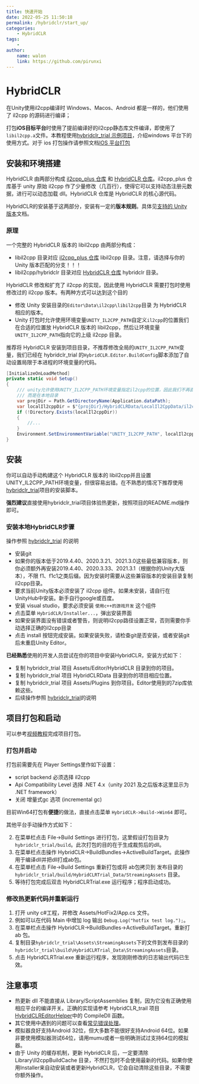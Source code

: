 ```yaml
---
title: 快速开始
date: 2022-05-25 11:50:18
permalink: /hybridclr/start_up/
categories:
    - HybridCLR
tags:
    -
author:
    name: walon
    link: https://github.com/pirunxi
---
```


# HybridCLR

在Unity使用il2cpp编译时 Windows、Macos、Android 都是一样的，他们使用了 il2cpp 的源码进行编译；

打包**iOS目标平台**时使用了提前编译好的il2cpp静态库文件编译，即使用了`libil2cpp.a`文件。本教程使用[hybridclr_trial 示例项目](https://github.com/focus-creative-games/hybridclr_trial)，介绍windows 平台下的使用方式。对于 ios 打包操作请参照文档[IOS 平台打包](/hybridclr/ios/)

## 安装和环境搭建

HybridCLR 由两部分构成 [il2cpp_plus 仓库](https://github.com/focus-creative-games/il2cpp_plus) 和 [HybridCLR 仓库](https://github.com/focus-creative-games/hybridclr)。il2cpp_plus 仓库基于 unity 原始 il2cpp 作了少量修改（几百行），使得它可以支持动态注册元数据，进行可以动态加载 dll。HybridCLR 仓库是 HybridCLR 的核心源代码。

HybridCLR的安装基于这两部分，安装有一定的**版本规则**。具体见[支持的 Unity 版本](/hybridclr/support_versions/)文档。


### 原理

一个完整的 HybridCLR 版本的 libil2cpp 由两部分构成：

- libil2cpp 目录对应 [il2cpp_plus 仓库](https://github.com/focus-creative-games/il2cpp_plus) libil2cpp 目录。注意，请选择与你的 Unity 版本匹配的分支！！！
- libil2cpp/hybridclr 目录对应 [HybridCLR 仓库](https://github.com/focus-creative-games/hybridclr) hybridclr 目录。

HybridCLR 修改和扩充了 il2cpp 的实现，因此使用 HybridCLR 需要打包时使用修改过的 il2cpp 版本。有两种方式可以达到这个目的

- 修改 Unity 安装目录的`Editor\Data\il2cpp\libil2cpp`目录 为 HybridCLR 相应的版本。
- Unity 打包时允许使用环境变量`UNITY_IL2CPP_PATH`自定义`il2cpp`的位置我们在合适的位置放 HybridCLR 版本的 libil2cpp，然后让环境变量`UNITY_IL2CPP_PATH`指向它的上级 il2cpp 目录。

推荐将 HybridCLR 安装到项目目录，不推荐修改全局的`UNITY_IL2CPP_PATH`变量，我们已经在 hybridclr_trial 的`HybridCLR.Editor.BuildConfig`脚本添加了自动设置局限于本进程的环境变量的代码。

```csharp
[InitializeOnLoadMethod]
private static void Setup()
{
    /// unity允许使用UNITY_IL2CPP_PATH环境变量指定il2cpp的位置，因此我们不再直接修改安装位置的il2cpp，
    /// 而是在本地目录
    var projDir = Path.GetDirectoryName(Application.dataPath);
    var localIl2cppDir = $"{projDir}/HybridCLRData/LocalIl2CppData/il2cpp";
    if (!Directory.Exists(localIl2cppDir))
    {
        //...
    }
    Environment.SetEnvironmentVariable("UNITY_IL2CPP_PATH", localIl2cppDir);
}
```

## 安装

你可以自动手动构建这个 HybridCLR 版本的 libil2cpp并且设置UNITY_IL2CPP_PATH环境变量，但很容易出错。在不熟悉的情况下推荐使用 [hybridclr_trial](https://github.com/focus-creative-games/hybridclr_trial)项目的安装脚本。

**强烈建议**直接使用hybridclr_trial项目体验热更新，按照项目的README.md操作即可。

### 安装本地HybridCLR步骤

操作参照 [hybridclr_trial](https://github.com/focus-creative-games/hybridclr_trial) 的说明

- 安装git
- 如果你的版本低于2019.4.40、2020.3.21、2021.3.0这些最低兼容版本，则你必须额外再安装2019.4.40、2020.3.33、2021.3.1（根据你的Unity大版本），不限 f1、f1c1之类后缀。因为安装时需要从这些兼容版本的安装目录复制il2cpp目录。
- 要求当前Unity版本必须安装了 il2cpp 组件。如果未安装，请自行在UnityHub中安装。新手自行google或百度。
- 安装 visual studio，要求必须安装 `使用c++的游戏开发` 这个组件
- 点击菜单 `HybridCLR/Installer...`，弹出安装界面
- 如果安装界面没有错误或者警告，则说明il2cpp路径设置正常，否则需要你手动选择正确的il2cpp目录
- 点击 install 按钮完成安装。如果安装失败，请检查git是否安装，或者安装git后未重启Unity Editor。

**已经熟悉**使用的开发人员尝试在你的项目中安装HybridCLR，安装方式如下：

- 复制 hybridclr_trial 项目 Assets/Editor/HybridCLR 目录到你的项目。
- 复制 hybridclr_trial 项目 HybridCLRData 目录到你的项目相应位置。
- 复制 hybridclr_trial 项目 Assets/Plugins 到你项目。Editor使用到的7zip库依赖这些。
- 后续操作参照 [hybridclr_trial](https://github.com/focus-creative-games/hybridclr_trial)的说明

## 项目打包和启动

可以参考[视频教程](https://www.bilibili.com/video/BV1KS4y1J73a)完成项目打包。

### 打包并启动

打包前需要先在 Player Settings里作如下设置：
- script backend 必须选择 il2cpp
- Api Compatibility Level 选择 .NET 4.x（unity 2021 及之后版本这里显示为 .NET framework）
- 关闭 增量式gc 选项 (incremental gc)

目前Win64打包有**便捷**的做法，直接点击菜单 `HybridCLR->Build->Win64` 即可。

其他平台手动操作方式如下：

2. 在菜单栏点击 File->Build Settings 进行打包，这里假设打包目录为 `hybridclr_trial/build`。此次打包的目的在于生成裁剪后的dll。
3. 在菜单栏点击操作 HybridCLR->BuildBundles->ActiveBuildTarget。此操作用于编译dll并把dll打成ab包。
4. 在菜单栏点击 File->Build Settings 重新打包或将 ab包拷贝到 发布目录的 `hybridclr_trial/build/HybridCLRTrial_Data/StreamingAssets` 目录。
5. 等待打包完成后双击 HybridCLRTrial.exe 运行程序；程序启动成功。


### 修改热更新代码并重新运行

1. 打开 unity c#工程，并修改 Assets/HotFix2/App.cs 文件。
2. 例如可以在代码 Main 中增加 log 输出 `Debug.Log("hotfix test log.");`。
3. 在菜单栏点击操作 HybridCLR->BuildBundles->ActiveBuildTarget。重新打 ab 包。
4. 复制目录`hybridclr_trial\Assets\StreamingAssets`下的文件到发布目录的`hybridclr_trial\build\HybridCLRTrial_Data\StreamingAssets`目录。
5. 点击 HybridCLRTrial.exe 重新运行程序，发现刚刚修改的日志输出代码已生效。

## 注意事项

- 热更新 dll 不能直接从 Library/ScriptAssemblies 复制，因为它没有正确使用相应平台的编译开关。正确的实现请参考 HybridCLR_trail 项目 [HybridCLREditorHelper](https://github.com/focus-creative-games/hybridclr_trial/blob/main/Assets/Editor/HybridCLR/EditorHelper.cs)中的 CompileDll 函数。
- 其它使用中遇到的问题可以查看[常见错误处理](/hybridclr/common_errors/)。
- 模拟器良好支持Android 32位，但大多数不能很好支持Android 64位。如果非要使用模拟器测试64位，请用mumu或者一些明确测试过支持64位的模拟器。
- 由于 Unity 的缓存机制，更新 HybridCLR 后，一定要清除 Library\Il2cppBuildCache 目录，不然打包时不会使用最新的代码。如果你使用Installer来自动安装或者更新HybridCLR，它会自动清除这些目录，不需要你额外操作。
